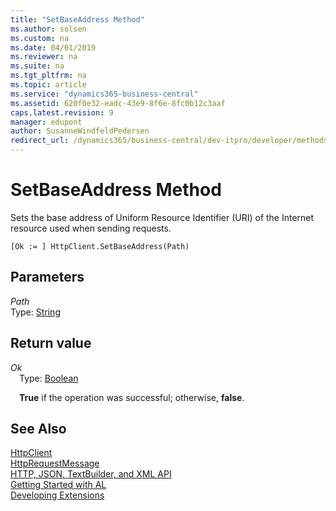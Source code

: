 ```yaml
---
title: "SetBaseAddress Method"
ms.author: solsen
ms.custom: na
ms.date: 04/01/2019
ms.reviewer: na
ms.suite: na
ms.tgt_pltfrm: na
ms.topic: article
ms.service: "dynamics365-business-central"
ms.assetid: 620f0e32-eadc-43e9-8f6e-8fc0b12c3aaf
caps.latest.revision: 9
manager: edupont
author: SusanneWindfeldPedersen
redirect_url: /dynamics365/business-central/dev-itpro/developer/methods-auto/library
---
```

<!--This topic is deprected, see redirection URL-->

 

# SetBaseAddress Method

Sets the base address of Uniform Resource Identifier (URI) of the Internet resource used when sending requests.

```
[Ok := ] HttpClient.SetBaseAddress(Path)
```
## Parameters
*Path*  
Type: [String](../datatypes/devenv-text-data-type.md)

## Return value
*Ok*  
&emsp;Type: [Boolean](../datatypes/devenv-boolean-data-type.md)  

&emsp;**True** if the operation was successful; otherwise, **false**.

## See Also
[HttpClient](httpclient-class.md)  
[HttpRequestMessage](httprequestmessage-class.md)  
[HTTP, JSON, TextBuilder, and XML API](../devenv-restapi-overview.md)  
[Getting Started with AL](../devenv-get-started.md)  
[Developing Extensions](../devenv-dev-overview.md)  